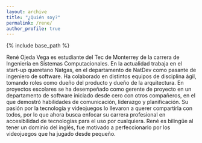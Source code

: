 ```yaml
---
layout: archive
title: "¿Quién soy?"
permalink: /rene/
author_profile: true
---
```


{% include base_path %}

René Ojeda Vega es estudiante del Tec de Monterrey de la carrera de Ingeniería en Sistemas Computacionales. 
En la actualidad trabaja en el start-up queretano Natgas, en el departamento de NatDev como pasante de ingeniero de software. Ha colaborado en distintos equipos de disciplina ágil, tomando roles como dueño del producto y dueño de la arquitectura.
En proyectos escolares se ha desempeñado como gerente de proyecto en un departamento de software iniciado desde cero con otros compañeros, en el que demostró habilidades de comunicación, liderazgo y planificación. 
Su pasión por la tecnología y videojuegos lo llevaron a querer compartirla con todos, por lo que ahora busca enfocar su carrera profesional en accesibilidad de tecnologías para el uso por cualquiera. 
René es bilingüe al tener un dominio del inglés, fue motivado a perfeccionarlo por los videojuegos que ha jugado desde pequeño.
